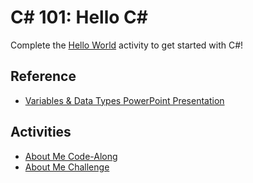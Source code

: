 # <span>C# 101: Hello C#</span>
Complete the [Hello World](HelloWorld.md) activity to get started with C#!

## Reference
- <a href="Variables.pptx" target="_blank">Variables & Data Types PowerPoint Presentation</a>

## Activities
- [About Me Code-Along](../Variables/AboutMeCodeAlong.md)
- [About Me Challenge](../Variables/AboutMeChallenge.md)